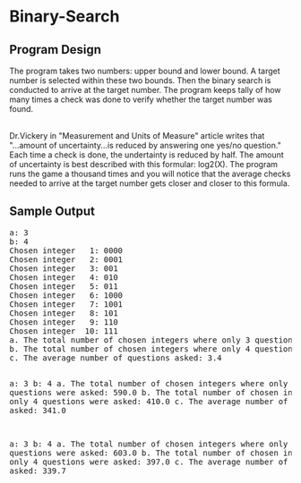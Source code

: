# Binary-Search
<h2>Program Design</h2>
The program takes two numbers: upper bound and lower bound. A target number is selected within these two bounds. Then the binary search is conducted to arrive at the target number. The program keeps tally of how many times a check was done to verify whether the target number was found.<br><br>

Dr.Vickery in "Measurement and Units of Measure" article writes that "...amount of uncertainty...is reduced by answering one yes/no question." Each time a check is done, the undertainty is reduced by half. The amount of uncertainty is best described with this formular: log2(X). The program runs the game a thousand times and you will notice that the average checks needed to arrive at the target number gets closer and closer to this formula.


<h2>Sample Output </h2>
<pre>
a: 3
b: 4
Chosen integer   1: 0000
Chosen integer   2: 0001
Chosen integer   3: 001
Chosen integer   4: 010
Chosen integer   5: 011
Chosen integer   6: 1000
Chosen integer   7: 1001
Chosen integer   8: 101
Chosen integer   9: 110
Chosen integer  10: 111
a. The total number of chosen integers where only 3 questions were asked: 6.0
b. The total number of chosen integers where only 4 questions were asked: 4.0
c. The average number of questions asked: 3.4

a: 3
b: 4
a. The total number of chosen integers where only 3 questions were asked: 590.0
b. The total number of chosen integers where only 4 questions were asked: 410.0
c. The average number of questions asked: 341.0

a: 3
b: 4
a. The total number of chosen integers where only 3 questions were asked: 603.0
b. The total number of chosen integers where only 4 questions were asked: 397.0
c. The average number of questions asked: 339.7

</pre>




